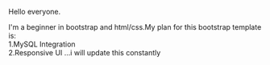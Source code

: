 Hello everyone.


I'm a beginner in bootstrap and html/css.My plan for this bootstrap template is:		
1.MySQL Integration		
2.Responsive UI
...i will update this constantly
